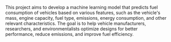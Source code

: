 This project aims to develop a machine learning model that predicts fuel consumption of vehicles based on various features, such as the vehicle's mass, engine capacity, fuel type, emissions, energy consumption, and other relevant characteristics. The goal is to help vehicle manufacturers, researchers, and environmentalists optimize designs for better performance, reduce emissions, and improve fuel efficiency.
